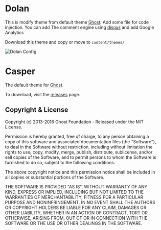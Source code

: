 # Dolan

This is modify theme from default theme [Ghost](http://github.com/tryghost/ghost/). Add some file for code injection. 
You can add The comment engine using [disqus](https://disqus.com/) and add Google Analytics

Download this theme and copy or move to `content/themes/`

![Dolan Config](https://blog.drayanaindra.com/content/images/2016/01/Screenshot-from-2016-01-18-22-09-31-7.png)

# Casper

The default theme for [Ghost](http://github.com/tryghost/ghost/).

To download, visit the [releases](https://github.com/TryGhost/Casper/releases) page.

## Copyright & License

Copyright (c) 2013-2016 Ghost Foundation - Released under the MIT License.

Permission is hereby granted, free of charge, to any person obtaining a copy of this software and associated documentation files (the "Software"), to deal in the Software without restriction, including without limitation the rights to use, copy, modify, merge, publish, distribute, sublicense, and/or sell copies of the Software, and to permit persons to whom the Software is furnished to do so, subject to the following conditions:

The above copyright notice and this permission notice shall be included in all copies or substantial portions of the Software.

THE SOFTWARE IS PROVIDED "AS IS", WITHOUT WARRANTY OF ANY KIND, EXPRESS OR IMPLIED, INCLUDING BUT NOT LIMITED TO THE WARRANTIES OF MERCHANTABILITY, FITNESS FOR A PARTICULAR PURPOSE AND
NONINFRINGEMENT. IN NO EVENT SHALL THE AUTHORS OR COPYRIGHT HOLDERS BE LIABLE FOR ANY CLAIM, DAMAGES OR OTHER LIABILITY, WHETHER IN AN ACTION OF CONTRACT, TORT OR OTHERWISE, ARISING FROM, OUT OF OR IN CONNECTION WITH THE SOFTWARE OR THE USE OR OTHER DEALINGS IN THE SOFTWARE.
